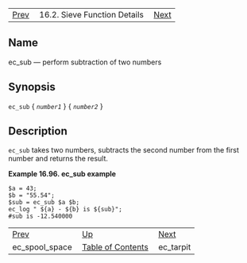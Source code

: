 |     |     |     |
| --- | --- | --- |
| [Prev](sieve.ref.ec_spool_space)  | 16.2. Sieve Function Details |  [Next](sieve.ref.ec_tarpit) |

<a name="sieve.ref.ec_sub"></a>
## Name

ec_sub — perform subtraction of two numbers

## Synopsis

`ec_sub` { *`number1`* } { *`number2`* }

<a name="idp30602512"></a>
## Description

`ec_sub` takes two numbers, subtracts the second number from the first number and returns the result.

<a name="example.ec_sub"></a>

**Example 16.96. ec_sub example**

```
$a = 43;
$b = "55.54";
$sub = ec_sub $a $b;
ec_log " ${a} - ${b} is ${sub}";
#sub is -12.540000
```


|     |     |     |
| --- | --- | --- |
| [Prev](sieve.ref.ec_spool_space)  | [Up](sieve.ref.files) |  [Next](sieve.ref.ec_tarpit) |
| ec_spool_space  | [Table of Contents](index) |  ec_tarpit |
